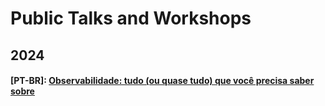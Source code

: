 # Public Talks and Workshops

## 2024
#### [PT-BR]: [Observabilidade: tudo (ou quase tudo) que você precisa saber sobre](https://edsoncelio.dev/observability-101/)
